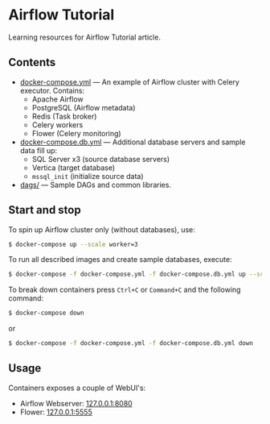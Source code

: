 # Airflow Tutorial

Learning resources for Airflow Tutorial article.


## Contents

- [docker-compose.yml](docker-compose.yml) — An example of Airflow cluster with Celery executor. Contains:
  - Apache Airflow
  - PostgreSQL (Airflow metadata)
  - Redis (Task broker)
  - Celery workers
  - Flower (Celery monitoring)
- [docker-compose.db.yml](docker-compose.db.yml) — Additional database servers and sample data fill up:
  - SQL Server x3 (source database servers)
  - Vertica (target database)
  - `mssql_init` (initialize source data)
- [dags/](dags) — Sample DAGs and common libraries.


## Start and stop

To spin up Airflow cluster only (without databases), use:

```bash
$ docker-compose up --scale worker=3
```

To run all described images and create sample databases, execute:

```bash
$ docker-compose -f docker-compose.yml -f docker-compose.db.yml up --scale worker=3
```

To break down containers press `Ctrl+C` or `Command+C` and the following command:

```bash
$ docker-compose down
```

or

```bash
$ docker-compose -f docker-compose.yml -f docker-compose.db.yml down
```


## Usage

Containers exposes a couple of WebUI's:

- Airflow Webserver: [127.0.0.1:8080](http://127.0.0.1:8080/)
- Flower: [127.0.0.1:5555](http://127.0.0.1:5555/)
